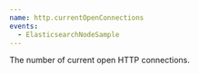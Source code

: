 ```yaml
---
name: http.currentOpenConnections
events:
  - ElasticsearchNodeSample
---
```


The number of current open HTTP connections.